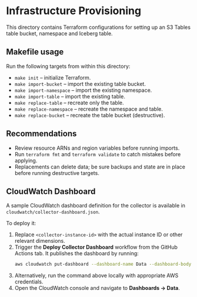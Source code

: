 # Infrastructure Provisioning

This directory contains Terraform configurations for setting up an S3 Tables table bucket, namespace and Iceberg table.

## Makefile usage

Run the following targets from within this directory:

- `make init` – initialize Terraform.
- `make import-bucket` – import the existing table bucket.
- `make import-namespace` – import the existing namespace.
- `make import-table` – import the existing table.
- `make replace-table` – recreate only the table.
- `make replace-namespace` – recreate the namespace and table.
- `make replace-bucket` – recreate the table bucket (destructive).

## Recommendations

- Review resource ARNs and region variables before running imports.
- Run `terraform fmt` and `terraform validate` to catch mistakes before applying.
- Replacements can delete data; be sure backups and state are in place before running destructive targets.


## CloudWatch Dashboard

A sample CloudWatch dashboard definition for the collector is available in `cloudwatch/collector-dashboard.json`.

To deploy it:

1. Replace `<collector-instance-id>` with the actual instance ID or other relevant dimensions.
2. Trigger the **Deploy Collector Dashboard** workflow from the GitHub Actions tab. It publishes the dashboard by running:
   ```bash
   aws cloudwatch put-dashboard --dashboard-name Data --dashboard-body file://cloudwatch/collector-dashboard.json
   ```
3. Alternatively, run the command above locally with appropriate AWS credentials.
4. Open the CloudWatch console and navigate to **Dashboards → Data**.